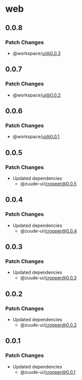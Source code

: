 # web

## 0.0.8

### Patch Changes

- @workspace/ui@0.0.3

## 0.0.7

### Patch Changes

- @workspace/ui@0.0.2

## 0.0.6

### Patch Changes

- @workspace/ui@0.0.1

## 0.0.5

### Patch Changes

- Updated dependencies
  - @zuude-ui/cropper@0.0.5

## 0.0.4

### Patch Changes

- Updated dependencies
  - @zuude-ui/cropper@0.0.4

## 0.0.3

### Patch Changes

- Updated dependencies
  - @zuude-ui/cropper@0.0.3

## 0.0.2

### Patch Changes

- Updated dependencies
  - @zuude-ui/cropper@0.0.2

## 0.0.1

### Patch Changes

- Updated dependencies
  - @zuude-ui/cropper@0.0.1
